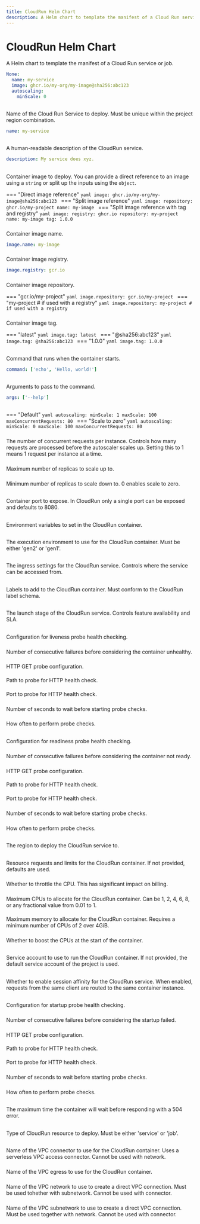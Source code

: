 ```yaml
---
title: CloudRun Helm Chart
description: A Helm chart to template the manifest of a Cloud Run service or job.
---
```


# CloudRun Helm Chart

A Helm chart to template the manifest of a Cloud Run service or job.


```yaml
None:
  name: my-service
  image: ghcr.io/my-org/my-image@sha256:abc123
  autoscaling:
    minScale: 0
```

## <!-- md:setting values.name -->

<!-- md:deprecated -->
<!-- md:version 0.1.0 -->
<!-- md:type `string` -->
<!-- md:maxLength 63 -->
<!-- md:pattern `^[a-z0-9]([-a-z0-9]*[a-z0-9])?$` -->
<!-- md:default none -->
<!-- md:flag required -->

Name of the Cloud Run Service to deploy. Must be unique within the project region combination.

```yaml
name: my-service
```

## <!-- md:setting values.description -->

<!-- md:version 0.1.0 -->
<!-- md:type `string` -->
<!-- md:default none -->

A human-readable description of the CloudRun service.

```yaml
description: My service does xyz.
```

## <!-- md:setting values.image -->

<!-- md:version 0.1.0 -->
<!-- md:type `object`, `string` -->
<!-- md:default none -->
<!-- md:flag required -->

Container image to deploy. You can provide a direct reference to an image using a `string` or split up the inputs using the `object`.

=== "Direct image reference"
    ```yaml
    image: ghcr.io/my-org/my-image@sha256:abc123
    ```
=== "Split image reference"
    ```yaml
    image:
      repository: ghcr.io/my-project
      name: my-image
    ```
=== "Split image reference with tag and registry"
    ```yaml
    image:
      registry: ghcr.io
      repository: my-project
      name: my-image
      tag: 1.0.0
    ```


### <!-- md:setting values.image.name -->

<!-- md:version 0.1.0 -->
<!-- md:type `string` -->
<!-- md:default none -->

Container image name.

```yaml
image.name: my-image
```

### <!-- md:setting values.image.registry -->

<!-- md:version 0.1.0 -->
<!-- md:type `string` -->
<!-- md:default none -->

Container image registry.

```yaml
image.registry: gcr.io
```

### <!-- md:setting values.image.repository -->

<!-- md:version 0.1.0 -->
<!-- md:type `string` -->
<!-- md:default none -->

Container image repository.

=== "gcr.io/my-project"
    ```yaml
    image.repository: gcr.io/my-project
    ```
=== "my-project # if used with a registry"
    ```yaml
    image.repository: my-project # if used with a registry
    ```

### <!-- md:setting values.image.tag -->

<!-- md:version 0.1.0 -->
<!-- md:type `string` -->
<!-- md:default `latest` -->

Container image tag.

=== "latest"
    ```yaml
    image.tag: latest
    ```
=== "@sha256:abc123"
    ```yaml
    image.tag: @sha256:abc123
    ```
=== "1.0.0"
    ```yaml
    image.tag: 1.0.0
    ```

## <!-- md:setting values.command -->

<!-- md:version 0.1.0 -->
<!-- md:type `array` -->
<!-- md:default `[]` -->

Command that runs when the container starts.

```yaml
command: ['echo', 'Hello, world!']
```

## <!-- md:setting values.args -->

<!-- md:version 0.1.0 -->
<!-- md:type `array` -->
<!-- md:default `[]` -->

Arguments to pass to the command.

```yaml
args: ['--help']
```

## <!-- md:setting values.autoscaling -->

<!-- md:version 0.1.0 -->
<!-- md:type `object` -->
<!-- md:default none -->

=== "Default"
    ```yaml
    autoscaling:
      minScale: 1
      maxScale: 100
      maxConcurrentRequests: 80
    ```
=== "Scale to zero"
    ```yaml
    autoscaling:
      minScale: 0
      maxScale: 100
      maxConcurrentRequests: 80
    ```


### <!-- md:setting values.autoscaling.maxConcurrentRequests -->

<!-- md:version 0.1.0 -->
<!-- md:type `integer` -->
<!-- md:default `80` -->

The number of concurrent requests per instance. Controls how many requests are processed before the autoscaler scales up. Setting this to 1 means 1 request per instance at a time.

### <!-- md:setting values.autoscaling.maxScale -->

<!-- md:version 0.1.0 -->
<!-- md:type `integer` -->
<!-- md:default `100` -->

Maximum number of replicas to scale up to.

### <!-- md:setting values.autoscaling.minScale -->

<!-- md:version 0.1.0 -->
<!-- md:type `integer` -->
<!-- md:default `1` -->

Minimum number of replicas to scale down to. 0 enables scale to zero.

## <!-- md:setting values.containerPort -->

<!-- md:version 0.1.0 -->
<!-- md:type `integer` -->
<!-- md:default none -->

Container port to expose. In CloudRun only a single port can be exposed and defaults to 8080.

## <!-- md:setting values.env -->

<!-- md:version 0.1.0 -->
<!-- md:type `object` -->
<!-- md:default none -->

Environment variables to set in the CloudRun container.


## <!-- md:setting values.executionEnvironment -->

<!-- md:version 0.1.0 -->
<!-- md:type `string` -->
<!-- md:default none -->

The execution environment to use for the CloudRun container. Must be either 'gen2' or 'gen1'.

## <!-- md:setting values.ingress -->

<!-- md:version 0.1.0 -->
<!-- md:type `string` -->
<!-- md:default none -->

The ingress settings for the CloudRun service. Controls where the service can be accessed from.

## <!-- md:setting values.labels -->

<!-- md:version 0.1.0 -->
<!-- md:type `object` -->
<!-- md:maxLength 63 -->
<!-- md:pattern `^[a-z0-9]([-a-z0-9]*[a-z0-9])?$` -->
<!-- md:default none -->

Labels to add to the CloudRun container. Must conform to the CloudRun label schema.


## <!-- md:setting values.launchStage -->

<!-- md:version 0.1.0 -->
<!-- md:type `string` -->
<!-- md:default none -->

The launch stage of the CloudRun service. Controls feature availability and SLA.

## <!-- md:setting values.livenessProbe -->

<!-- md:version 0.1.0 -->
<!-- md:type `object` -->
<!-- md:default none -->

Configuration for liveness probe health checking.


### <!-- md:setting values.livenessProbe.failureThreshold -->

<!-- md:version 0.1.0 -->
<!-- md:type `integer`, `null` -->
<!-- md:default none -->

Number of consecutive failures before considering the container unhealthy.

### <!-- md:setting values.livenessProbe.httpGet -->

<!-- md:version 0.1.0 -->
<!-- md:type `object` -->
<!-- md:default none -->

HTTP GET probe configuration.


#### <!-- md:setting values.livenessProbe.httpGet.path -->

<!-- md:version 0.1.0 -->
<!-- md:type `string` -->
<!-- md:default none -->

Path to probe for HTTP health check.

#### <!-- md:setting values.livenessProbe.httpGet.port -->

<!-- md:version 0.1.0 -->
<!-- md:type `integer`, `string` -->
<!-- md:default none -->

Port to probe for HTTP health check.

### <!-- md:setting values.livenessProbe.initialDelaySeconds -->

<!-- md:version 0.1.0 -->
<!-- md:type `integer`, `null` -->
<!-- md:default none -->

Number of seconds to wait before starting probe checks.

### <!-- md:setting values.livenessProbe.periodSeconds -->

<!-- md:version 0.1.0 -->
<!-- md:type `integer`, `null` -->
<!-- md:default none -->

How often to perform probe checks.

## <!-- md:setting values.readinessProbe -->

<!-- md:version 0.1.0 -->
<!-- md:type `object` -->
<!-- md:default none -->

Configuration for readiness probe health checking.


### <!-- md:setting values.readinessProbe.failureThreshold -->

<!-- md:version 0.1.0 -->
<!-- md:type `integer`, `null` -->
<!-- md:default none -->

Number of consecutive failures before considering the container not ready.

### <!-- md:setting values.readinessProbe.httpGet -->

<!-- md:version 0.1.0 -->
<!-- md:type `object` -->
<!-- md:default none -->

HTTP GET probe configuration.


#### <!-- md:setting values.readinessProbe.httpGet.path -->

<!-- md:version 0.1.0 -->
<!-- md:type `string` -->
<!-- md:default none -->

Path to probe for HTTP health check.

#### <!-- md:setting values.readinessProbe.httpGet.port -->

<!-- md:version 0.1.0 -->
<!-- md:type `integer`, `string` -->
<!-- md:default none -->

Port to probe for HTTP health check.

### <!-- md:setting values.readinessProbe.initialDelaySeconds -->

<!-- md:version 0.1.0 -->
<!-- md:type `integer`, `null` -->
<!-- md:default none -->

Number of seconds to wait before starting probe checks.

### <!-- md:setting values.readinessProbe.periodSeconds -->

<!-- md:version 0.1.0 -->
<!-- md:type `integer`, `null` -->
<!-- md:default none -->

How often to perform probe checks.

## <!-- md:setting values.region -->

<!-- md:version 0.1.0 -->
<!-- md:type `string` -->
<!-- md:default none -->

The region to deploy the CloudRun service to.

## <!-- md:setting values.resources -->

<!-- md:version 0.1.0 -->
<!-- md:type `object` -->
<!-- md:default none -->

Resource requests and limits for the CloudRun container. If not provided, defaults are used.


### <!-- md:setting values.resources.cpuThrottling -->

<!-- md:version 0.1.0 -->
<!-- md:type `boolean` -->
<!-- md:default `True` -->

Whether to throttle the CPU. This has significant impact on billing.

### <!-- md:setting values.resources.limits -->

<!-- md:version 0.1.0 -->
<!-- md:type `object` -->
<!-- md:default none -->


#### <!-- md:setting values.resources.limits.cpu -->

<!-- md:version 0.1.0 -->
<!-- md:type `integer` -->
<!-- md:default `1` -->

Maximum CPUs to allocate for the CloudRun container. Can be 1, 2, 4, 6, 8, or any fractional value from 0.01 to 1.

#### <!-- md:setting values.resources.limits.memory -->

<!-- md:version 0.1.0 -->
<!-- md:type `string` -->
<!-- md:default none -->

Maximum memory to allocate for the CloudRun container. Requires a minimum number of CPUs of 2 over 4GiB.

### <!-- md:setting values.resources.startupBoost -->

<!-- md:version 0.1.0 -->
<!-- md:type `boolean` -->
<!-- md:default `False` -->

Whether to boost the CPUs at the start of the container.

## <!-- md:setting values.serviceAccountName -->

<!-- md:version 0.1.0 -->
<!-- md:type `string`, `null` -->
<!-- md:default none -->

Service account to use to run the CloudRun container. If not provided, the default service account of the project is used.

## <!-- md:setting values.sessionAffinity -->

<!-- md:version 0.1.0 -->
<!-- md:type `boolean` -->
<!-- md:default `False` -->

Whether to enable session affinity for the CloudRun service. When enabled, requests from the same client are routed to the same container instance.

## <!-- md:setting values.startupProbe -->

<!-- md:version 0.1.0 -->
<!-- md:type `object` -->
<!-- md:default none -->

Configuration for startup probe health checking.


### <!-- md:setting values.startupProbe.failureThreshold -->

<!-- md:version 0.1.0 -->
<!-- md:type `integer`, `null` -->
<!-- md:default none -->

Number of consecutive failures before considering the startup failed.

### <!-- md:setting values.startupProbe.httpGet -->

<!-- md:version 0.1.0 -->
<!-- md:type `object` -->
<!-- md:default none -->

HTTP GET probe configuration.


#### <!-- md:setting values.startupProbe.httpGet.path -->

<!-- md:version 0.1.0 -->
<!-- md:type `string` -->
<!-- md:default none -->

Path to probe for HTTP health check.

#### <!-- md:setting values.startupProbe.httpGet.port -->

<!-- md:version 0.1.0 -->
<!-- md:type `integer`, `string` -->
<!-- md:default `8080` -->

Port to probe for HTTP health check.

### <!-- md:setting values.startupProbe.initialDelaySeconds -->

<!-- md:version 0.1.0 -->
<!-- md:type `integer`, `null` -->
<!-- md:default none -->

Number of seconds to wait before starting probe checks.

### <!-- md:setting values.startupProbe.periodSeconds -->

<!-- md:version 0.1.0 -->
<!-- md:type `integer`, `null` -->
<!-- md:default none -->

How often to perform probe checks.

## <!-- md:setting values.timeoutSeconds -->

<!-- md:version 0.1.0 -->
<!-- md:type `integer` -->
<!-- md:default `60` -->

The maximum time the container will wait before responding with a 504 error.

## <!-- md:setting values.type -->

<!-- md:version 0.1.0 -->
<!-- md:type `string` -->
<!-- md:default none -->

Type of CloudRun resource to deploy. Must be either 'service' or 'job'.

## <!-- md:setting values.volumeMounts -->

<!-- md:version 0.1.0 -->
<!-- md:type `array` -->
<!-- md:default none -->

## <!-- md:setting values.volumes -->

<!-- md:version 0.1.0 -->
<!-- md:type `array` -->
<!-- md:default none -->

## <!-- md:setting values.vpc -->

<!-- md:version 0.1.0 -->
<!-- md:type `object` -->
<!-- md:default none -->


### <!-- md:setting values.vpc.connector -->

<!-- md:version 0.1.0 -->
<!-- md:type `string`, `null` -->
<!-- md:default none -->

Name of the VPC connector to use for the CloudRun container. Uses a serverless VPC access connector. Cannot be used with network.

### <!-- md:setting values.vpc.egress -->

<!-- md:version 0.1.0 -->
<!-- md:type `string` -->
<!-- md:default none -->

Name of the VPC egress to use for the CloudRun container.

### <!-- md:setting values.vpc.network -->

<!-- md:version 0.1.0 -->
<!-- md:type `string`, `null` -->
<!-- md:default none -->

Name of the VPC network to use to create a direct VPC connection. Must be used tohether with subnetwork. Cannot be used with connector.

### <!-- md:setting values.vpc.subnetwork -->

<!-- md:version 0.1.0 -->
<!-- md:type `string`, `null` -->
<!-- md:default none -->

Name of the VPC subnetwork to use to create a direct VPC connection. Must be used together with network. Cannot be used with connector.
